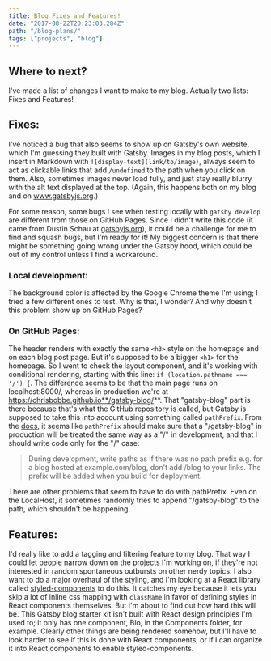 ```yaml
---
title: Blog Fixes and Features!
date: "2017-08-22T20:23:03.284Z"
path: "/blog-plans/"
tags: ["projects", "blog"]
---
```


## Where to next?

I've made a list of changes I want to make to my blog. Actually two lists: Fixes and Features!

## Fixes:

I've noticed a bug that also seems to show up on Gatsby's own website, which I'm guessing they built with Gatsby. Images in my blog posts, which I insert in Markdown with `![display-text](link/to/image)`, always seem to act as clickable links that add `/undefined` to the path when you click on them. Also, sometimes images never load fully, and just stay really blurry with the alt text displayed at the top. (Again, this happens both on my blog and on www.gatsbyjs.org.)

For some reason, some bugs I see when testing locally with `gatsby develop` are different from those on GitHub Pages. Since I didn't write this code (it came from Dustin Schau at [gatsbyjs.org](https://www.gatsbyjs.org/blog/2017-07-19-creating-a-blog-with-gatsby/)), it could be a challenge for me to find and squash bugs, but I'm ready for it! My biggest concern is that there might be something going wrong under the Gatsby hood, which could be out of my control unless I find a workaround.

### Local development:
The background color is affected by the Google Chrome theme I'm using; I tried a few different ones to test. Why is that, I wonder? And why doesn't this problem show up on GitHub Pages?

### On GitHub Pages:
The header renders with exactly the same `<h3>` style on the homepage and on each blog post page. But it's supposed to be a bigger `<h1>` for the homepage. So I went to check the layout component, and it's working with conditional rendering, starting with this line: `if (location.pathname === '/') {`. The difference seems to be that the main page runs on localhost:8000/, whereas in production we're at https://chrisbobbe.github.io**/gatsby-blog/**. That "gatsby-blog" part is there because that's what the GitHub repository is called, but Gatsby is supposed to take this into account using something called `pathPrefix`. From the [docs](https://github.com/gatsbyjs/gatsby/blob/master/docs/docs/path-prefix.md), it seems like `pathPrefix` should make sure that a "/gatsby-blog" in production will be treated the same way as a "/" in development, and that I should write code only for the "/" case:

> During development, write paths as if there was no path prefix e.g. for a blog hosted at example.com/blog, don't add /blog to your links. The prefix will be added when you build for deployment.

There are other problems that seem to have to do with pathPrefix. Even on the LocalHost, it sometimes randomly tries to append "/gatsby-blog" to the path, which shouldn't be happening.

## Features:

I'd really like to add a tagging and filtering feature to my blog. That way I could let people narrow down on the projects I'm working on, if they're not interested in random spontaneous outbursts on other nerdy topics. I also want to do a major overhaul of the styling, and I'm looking at a React library called [styled-components](https://www.styled-components.com/docs/basics#motivation) to do this. It catches my eye because it lets you skip a lot of inline css mapping with `className` in favor of defining styles in React components themselves. But I'm about to find out how hard this will be. This Gatsby blog starter kit isn't built with React design principles I'm used to; it only has one component, Bio, in the Components folder, for example. Clearly other things are being rendered somehow, but I'll have to look harder to see if this is done with React components, or if I can organize it into React components to enable styled-components.
